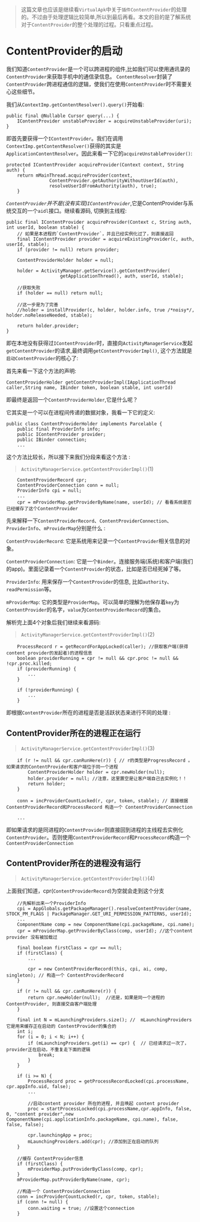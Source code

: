 >这篇文章也应该是继续看`VirtualApk`中关于`插件ContentProvider`的处理的。不过由于处理逻辑比较简单,所以到最后再看。本文的目的是了解系统对于`ContentProvider`的整个处理的过程。只看重点过程。

# ContentProvider的启动

我们知道`ContentProvider`是一个可以跨进程的组件,比如我们可以使用通讯录的`ContentProvider`来获取手机中的通信录信息。 `ContentResolver`封装了`ContentProvider`跨进程通信的逻辑，使我们在使用`ContentProvider`时不需要关心这些细节。

我们从`ContextImp.getContentResolver().query()`开始看:

```
public final @Nullable Cursor query(...) {
    IContentProvider unstableProvider = acquireUnstableProvider(uri); 
}
```

即首先要获得一个`IContentProvider`。我们在调用`ContextImp.getContentResolver()`获得的其实是`ApplicationContentResolver`。因此来看一下它的`acquireUnstableProvider()`:

```
protected IContentProvider acquireProvider(Context context, String auth) {
    return mMainThread.acquireProvider(context,
                ContentProvider.getAuthorityWithoutUserId(auth),
                resolveUserIdFromAuthority(auth), true);
    }
```

*`ContentProvider`并不是(没有实现)`IContentProvider`*,它是ContentProvider与系统交互的一个`aidl`接口。继续看源码, 切换到主线程:

```
public final IContentProvider acquireProvider(Context c, String auth, int userId, boolean stable) {
    // 如果是本进程的`ContentProvider`，并且已经实例化过了，则直接返回
    final IContentProvider provider = acquireExistingProvider(c, auth, userId, stable);
    if (provider != null) return provider;

    ContentProviderHolder holder = null;
    
    holder = ActivityManager.getService().getContentProvider(
                    getApplicationThread(), auth, userId, stable);

    //获取失败
    if (holder == null) return null;

    //这一步是为了完善
    //holder = installProvider(c, holder, holder.info, true /*noisy*/, holder.noReleaseNeeded, stable);

    return holder.provider;
}
```

即在本地没有获得过`IContentProvider`时，直接向`ActivityManagerService`发起`getContentProvider`的请求,最终调用`getContentProviderImpl()`, 这个方法就是`启动ContentProvider`的核心了:

首先来看一下这个方法的声明:

`ContentProviderHolder getContentProviderImpl(IApplicationThread caller,String name, IBinder token, boolean stable, int userId)`

即最终是返回一个`ContentProviderHolder`,它是什么呢？

它其实是一个可以在进程间传递的数据对象，我看一下它的定义:

```
public class ContentProviderHolder implements Parcelable {
    public final ProviderInfo info;
    public IContentProvider provider;
    public IBinder connection;
    ...
```

这个方法比较长，所以接下来我们分段来看这个方法 :

>`ActivityManagerService.getContentProviderImpl()`(1)
```
    ContentProviderRecord cpr;
    ContentProviderConnection conn = null;
    ProviderInfo cpi = null;
    ...
    cpr = mProviderMap.getProviderByName(name, userId); // 看看系统是否已经缓存了这个ContentProvider
```

先来解释一下`ContentProviderRecord`、`ContentProviderConnection`、`ProviderInfo`、`mProviderMap`分别是什么 :

`ContentProviderRecord`: 它是系统用来记录一个`ContentProvider`相关信息的对象。

`ContentProviderConnection`: 它是一个`Binder`。连接服务端(系统)和客户端(我们的app)。里面记录着一个`ContentProvider`的状态，比如是否已经死掉了等。

`ProviderInfo`: 用来保存一个`ContentProvider`的信息, 比如`authority`、`readPermission`等。

`mProviderMap`: 它的类型是`ProviderMap`。可以简单的理解为他保存着`key`为`ContentProvider`的名字，`value`为`ContentProviderRecord`的集合。

解析完上面4个对象后我们继续来看源码:

>`ActivityManagerService.getContentProviderImpl()`(2)
```
    ProcessRecord r = getRecordForAppLocked(caller); //获取客户端(获得content provider的发起者)的进程信息
    boolean providerRunning = cpr != null && cpr.proc != null && !cpr.proc.killed;
    if (providerRunning) { 
        ...
    }

    if (!providerRunning) {
        ...
    }
```

即根据`ContentProvider`所在的进程是否是活跃状态来进行不同的处理 :

## ContentProvider所在的进程正在运行

>`ActivityManagerService.getContentProviderImpl()`(3)
```
    if (r != null && cpr.canRunHere(r)) { // r的类型是ProgressRecord 。 如果请求的ContentProvider和客户端位于同一个进程
        ContentProviderHolder holder = cpr.newHolder(null);
        holder.provider = null; //注意，这里置空是让客户端自己去实例化！！
        return holder;
    }

    conn = incProviderCountLocked(r, cpr, token, stable); // 直接根据 ContentProviderRecord和ProcessRecord 构造一个 ContentProviderConnection

    ...
```

即如果请求的是同进程的`ContentProvider`则直接回到进程的主线程去实例化`ContentProvider`。否则使用`ContentProviderRecord`和`ProcessRecord`构造一个`ContentProviderConnection`

## ContentProvider所在的进程没有运行

>`ActivityManagerService.getContentProviderImpl()`(4)

上面我们知道，cpr(`ContentProviderRecord`)为空就会走到这个分支

```
    //先解析出来一个ProviderInfo
    cpi = AppGlobals.getPackageManager().resolveContentProvider(name, STOCK_PM_FLAGS | PackageManager.GET_URI_PERMISSION_PATTERNS, userId);
    ...
    ComponentName comp = new ComponentName(cpi.packageName, cpi.name);
    cpr = mProviderMap.getProviderByClass(comp, userId); //这个content provider 没有被加载过

    final boolean firstClass = cpr == null;
    if (firstClass) {
        ...

        cpr = new ContentProviderRecord(this, cpi, ai, comp, singleton); // 构造一个 ContentProviderRecord
    }

    if (r != null && cpr.canRunHere(r)) {
        return cpr.newHolder(null);  //还是，如果是同一个进程的 ContentProvider, 则直接交由客户端处理
    }

    final int N = mLaunchingProviders.size(); //  mLaunchingProviders它是用来缓存正在启动的 ContentProvider的集合的
    int i;
    for (i = 0; i < N; i++) {
        if (mLaunchingProviders.get(i) == cpr) {  // 已经请求过一次了，provider正在启动，不重复走下面的逻辑
            break;
        }
    }

    if (i >= N) {
        ProcessRecord proc = getProcessRecordLocked(cpi.processName, cpr.appInfo.uid, false);
        ...
        
        //启动content provider 所在的进程, 并且唤起 content provider
        proc = startProcessLocked(cpi.processName,cpr.appInfo, false, 0, "content provider",new ComponentName(cpi.applicationInfo.packageName, cpi.name), false, false, false);

        cpr.launchingApp = proc;
        mLaunchingProviders.add(cpr); //添加到正在启动的队列
    }

    //缓存 ContentProvider信息
    if (firstClass) {
        mProviderMap.putProviderByClass(comp, cpr);
    }
    mProviderMap.putProviderByName(name, cpr);

    //构造一个 ContentProviderConnection
    conn = incProviderCountLocked(r, cpr, token, stable);
    if (conn != null) {
        conn.waiting = true; //设置这个connection
    }

```










